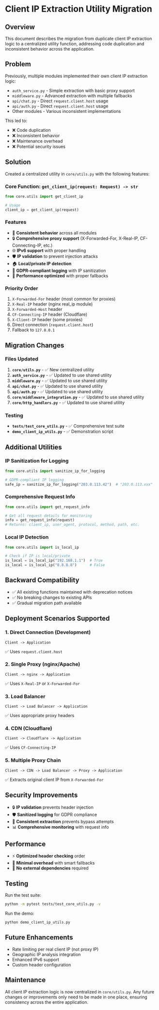 # Client IP Extraction Utility Migration

## Overview
This document describes the migration from duplicate client IP extraction logic to a centralized utility function, addressing code duplication and inconsistent behavior across the application.

## Problem
Previously, multiple modules implemented their own client IP extraction logic:
- `auth_service.py` - Simple extraction with basic proxy support
- `middleware.py` - Advanced extraction with multiple fallbacks
- `api/chat.py` - Direct `request.client.host` usage
- `api/auth.py` - Direct `request.client.host` usage
- Other modules - Various inconsistent implementations

This led to:
- ❌ Code duplication
- ❌ Inconsistent behavior
- ❌ Maintenance overhead
- ❌ Potential security issues

## Solution
Created a centralized utility in `core/utils.py` with the following features:

### Core Function: `get_client_ip(request: Request) -> str`
```python
from core.utils import get_client_ip

# Usage
client_ip = get_client_ip(request)
```

### Features
- 🎯 **Consistent behavior** across all modules
- 🔒 **Comprehensive proxy support** (X-Forwarded-For, X-Real-IP, CF-Connecting-IP, etc.)
- 🌐 **IPv6 support** with proper handling
- 🛡️ **IP validation** to prevent injection attacks
- 🏠 **Local/private IP detection**
- 📝 **GDPR-compliant logging** with IP sanitization
- 🚀 **Performance optimized** with proper fallbacks

### Priority Order
1. `X-Forwarded-For` header (most common for proxies)
2. `X-Real-IP` header (nginx real_ip module)
3. `X-Forwarded-Host` header
4. `CF-Connecting-IP` header (Cloudflare)
5. `X-Client-IP` header (some proxies)
6. Direct connection (`request.client.host`)
7. Fallback to `127.0.0.1`

## Migration Changes

### Files Updated
1. **`core/utils.py`** - ✅ New centralized utility
2. **`auth_service.py`** - ✅ Updated to use shared utility
3. **`middleware.py`** - ✅ Updated to use shared utility
4. **`api/chat.py`** - ✅ Updated to use shared utility
5. **`api/auth.py`** - ✅ Updated to use shared utility
6. **`core/middleware_integration.py`** - ✅ Updated to use shared utility
7. **`core/http_handlers.py`** - ✅ Updated to use shared utility

### Testing
- **`tests/test_core_utils.py`** - ✅ Comprehensive test suite
- **`demo_client_ip_utils.py`** - ✅ Demonstration script

## Additional Utilities

### IP Sanitization for Logging
```python
from core.utils import sanitize_ip_for_logging

# GDPR-compliant IP logging
safe_ip = sanitize_ip_for_logging("203.0.113.42")  # "203.0.113.xxx"
```

### Comprehensive Request Info
```python
from core.utils import get_request_info

# Get all request details for monitoring
info = get_request_info(request)
# Returns: client_ip, user_agent, protocol, method, path, etc.
```

### Local IP Detection
```python
from core.utils import is_local_ip

# Check if IP is local/private
is_local = is_local_ip("192.168.1.1")  # True
is_local = is_local_ip("8.8.8.8")      # False
```

## Backward Compatibility
- ✅ All existing functions maintained with deprecation notices
- ✅ No breaking changes to existing APIs
- ✅ Gradual migration path available

## Deployment Scenarios Supported

### 1. Direct Connection (Development)
```
Client -> Application
```
✅ Uses `request.client.host`

### 2. Single Proxy (nginx/Apache)
```
Client -> nginx -> Application
```
✅ Uses `X-Real-IP` or `X-Forwarded-For`

### 3. Load Balancer
```
Client -> Load Balancer -> Application
```
✅ Uses appropriate proxy headers

### 4. CDN (Cloudflare)
```
Client -> Cloudflare -> Application
```
✅ Uses `CF-Connecting-IP`

### 5. Multiple Proxy Chain
```
Client -> CDN -> Load Balancer -> Proxy -> Application
```
✅ Extracts original client IP from `X-Forwarded-For`

## Security Improvements
- 🔒 **IP validation** prevents header injection
- 🛡️ **Sanitized logging** for GDPR compliance
- 🎯 **Consistent extraction** prevents bypass attempts
- 📊 **Comprehensive monitoring** with request info

## Performance
- ⚡ **Optimized header checking** order
- 🚀 **Minimal overhead** with smart fallbacks
- 💾 **No external dependencies** required

## Testing
Run the test suite:
```bash
python -m pytest tests/test_core_utils.py -v
```

Run the demo:
```bash
python demo_client_ip_utils.py
```

## Future Enhancements
- Rate limiting per real client IP (not proxy IP)
- Geographic IP analysis integration
- Enhanced IPv6 support
- Custom header configuration

## Maintenance
All client IP extraction logic is now centralized in `core/utils.py`. Any future changes or improvements only need to be made in one place, ensuring consistency across the entire application.
